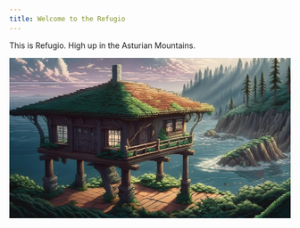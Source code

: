 ```yaml
---
title: Welcome to the Refugio
---
```

This is Refugio. High up in the Asturian Mountains.

![](refugio-horreo.jpg)
